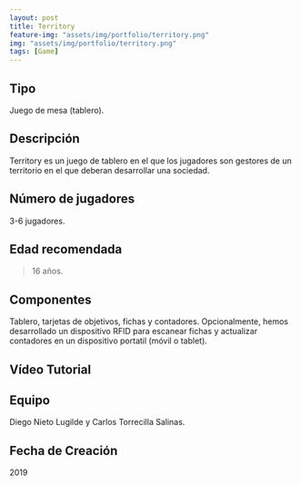 ```yaml
---
layout: post
title: Territory
feature-img: "assets/img/portfolio/territory.png"
img: "assets/img/portfolio/territory.png"
tags: [Game]
---
```


<!-- ![image]({{ page.img | relative_url }}) -->

## Tipo
Juego de mesa (tablero).

## Descripción

Territory es un juego de tablero en el que los jugadores son gestores de un territorio en el que deberan desarrollar una sociedad. 

## Número de jugadores

3-6 jugadores.

## Edad recomendada

> 16 años.

## Componentes

Tablero, tarjetas de objetivos, fichas y contadores. Opcionalmente, hemos desarrollado un dispositivo RFID para escanear fichas y actualizar contadores en un dispositivo portatil (móvil o tablet). 

## Vídeo Tutorial

## Equipo

Diego Nieto Lugilde y Carlos Torrecilla Salinas.

## Fecha de Creación

2019





